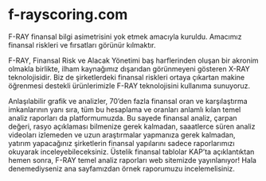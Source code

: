 # f-rayscoring.com 

 F-RAY finansal bilgi asimetrisini yok etmek amacıyla kuruldu. Amacımız finansal riskleri ve fırsatları görünür kılmaktır.

F-RAY, Finansal Risk ve Alacak Yönetimi baş harflerinden oluşan bir akronim olmakla birlikte, ilham kaynağımız dışarıdan görünmeyeni gösteren X-RAY teknolojisidir. Biz de şirketlerdeki finansal riskleri ortaya çıkartan makine öğrenmesi destekli ürünlerimizle F-RAY teknolojisini kullanıma sunuyoruz.

Anlaşılabilir grafik ve analizler, 70’den fazla finansal oran ve karşılaştırma imkanlarının yanı sıra, tüm bu hesaplama ve oranları anlamlı kılan temel analiz raporları da platformumuzda. Bu sayede finansal analiz, çarpan değeri, rasyo açıklaması bilmenize gerek kalmadan, saaatlerce süren analiz videoları izlemeden ve uzun araştırmalar yapmanıza gerek kalmadan, yatırım yapacağınız şirketlerin finansal yapılarını sadece raporlarımızı okuyarak inceleyebileceksiniz. Üstelik finansal tablolar KAP’ta açıklantıktan hemen sonra, F-RAY temel analiz raporları web sitemizde yayınlanıyor! Hala denemediyseniz ana sayfamızdan örnek raporumuzu incelemelisiniz.
